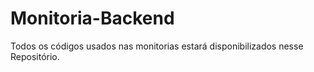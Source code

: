 # Monitoria-Backend
Todos os códigos usados nas monitorias estará disponibilizados nesse Repositório.
